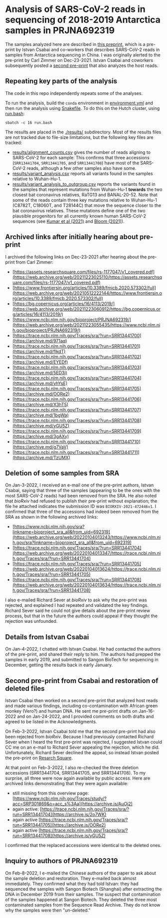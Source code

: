 # Analysis of SARS-CoV-2 reads in sequencing of 2018-2019 Antarctica samples in PRJNA692319

The samples analyzed here are described in [this preprint](https://assets.researchsquare.com/files/rs-1177047/v1_covered.pdf), which is a pre-print by Istvan Csabai and co-workers that describes SARS-CoV-2 reads in samples from Antarctica sequencing in China.
I was originally alerted to the pre-print by Carl Zimmer on Dec-23-2021.
Istvan Csabai and coworkers subsequently posted a [second pre-print](https://www.researchsquare.com/article/rs-1330800/v1) that also analyzes the host reads. 

## Repeating key parts of the analysis
The code in this repo independently repeats some of the analyses.

To run the analysis, build the `conda` environment in [environment.yml](environment.yml) and then run the analysis using [Snakefile](Snakefile).
To do this on the Hutch cluster, using [run.bash](run.bash):

    sbatch -c 16 run.bash

The results are placed in the [./results/](results) subdirectory.
Most of the results files are not tracked due to file-size limitations, but the following key files are tracked:

 - [results/alignment_counts.csv](results/alignment_counts.csv) gives the number of reads aligning to SARS-CoV-2 for each sample. This confirms that three accessions (`SRR13441704`, `SRR13441705`, and `SRR13441708`) have most of the SARS-CoV-2 reads, although a few other samples also have some.
 - [results/variant_analysis.csv](results/variant_analysis.csv) reports all variants found in the samples relative to Wuhan-Hu-1.
 - [results/variant_analysis_to_outgroup.csv](results/variant_analysis_to_outgroup.csv) reports the variants found in the samples that represent mutations from Wuhan-Hu-1 **towards** the two closest bat coronavirus relatives, RaTG13 and BANAL-20-52. Note that some of the reads contain three key mutations relative to Wuhan-Hu-1 (C8782T, C18060T, and T28144C) that move the sequence closer to the bat coronavirus relatives. These mutations define one of the two plausible progenitors for all currently known human SARS-CoV-2 sequences (see [Kumar et al (2021)](https://academic.oup.com/mbe/article/38/8/3046/6257226) and [Bloom (2021)](https://academic.oup.com/mbe/article/38/12/5211/6353034)).

## Archived links after initially hearing about pre-print
I archived the following links on Dec-23-2021 after hearing about the pre-print from Carl Zimmer:

  - [https://assets.researchsquare.com/files/rs-1177047/v1_covered.pdf](https://web.archive.org/web/20211223025110/https://assets.researchsquare.com/files/rs-1177047/v1_covered.pdf)
  - [https://www.frontiersin.org/articles/10.3389/fmicb.2020.573302/full](https://web.archive.org/web/20210512222144/https://www.frontiersin.org/articles/10.3389/fmicb.2020.573302/full)
  - [https://bg.copernicus.org/articles/16/4113/2019/](https://web.archive.org/web/20211223060912/https://bg.copernicus.org/articles/16/4113/2019/)
  - [https://www.ncbi.nlm.nih.gov/bioproject/PRJNA692319/](https://web.archive.org/web/20211223055435/https://www.ncbi.nlm.nih.gov/bioproject/PRJNA692319/)
  - [https://trace.ncbi.nlm.nih.gov/Traces/sra/?run=SRR13441700](https://archive.md/971aq)
  - [https://trace.ncbi.nlm.nih.gov/Traces/sra/?run=SRR13441701](https://archive.md/flkdT)
  - [https://trace.ncbi.nlm.nih.gov/Traces/sra/?run=SRR13441702](https://archive.md/EYEDf)
  - [https://trace.ncbi.nlm.nih.gov/Traces/sra/?run=SRR13441703](https://archive.md/5ED3i)
  - [https://trace.ncbi.nlm.nih.gov/Traces/sra/?run=SRR13441704](https://archive.md/vhYsE)
  - [https://trace.ncbi.nlm.nih.gov/Traces/sra/?run=SRR13441705](https://archive.md/OORe2)
  - [https://trace.ncbi.nlm.nih.gov/Traces/sra/?run=SRR13441706](https://archive.md/X3hT5)
  - [https://trace.ncbi.nlm.nih.gov/Traces/sra/?run=SRR13441707](https://archive.md/1bgWa)
  - [https://trace.ncbi.nlm.nih.gov/Traces/sra/?run=SRR13441708](https://archive.md/yGU5Z)
  - [https://trace.ncbi.nlm.nih.gov/Traces/sra/?run=SRR13441709](https://archive.md/3gAXy)
  - [https://trace.ncbi.nlm.nih.gov/Traces/sra/?run=SRR13441710](https://archive.md/g7VaV)
  - [https://trace.ncbi.nlm.nih.gov/Traces/sra/?run=SRR13441711](https://archive.md/TzUMX)

## Deletion of some samples from SRA
On Jan-3-2022, I received an e-mail one of the pre-print authors, Istvan Csabai, saying that three of the samples (appearing to be the ones with the most SARS-CoV-2 reads) had been removed from the SRA.
He also noted that _bioRxiv_ had refused to publish their pre-print without explanation; the file he attached indicates the submission ID was `BIORXIV-2021-472446v1`.
I confirmed that three of the accessions had indeed been removed from the SRA as shown in the following archived links:
 - [https://www.ncbi.nlm.nih.gov/sra?linkname=bioproject_sra_all&from_uid=692319](https://web.archive.org/web/20220104013243/https://www.ncbi.nlm.nih.gov/sra?linkname=bioproject_sra_all&from_uid=692319)
 - [https://trace.ncbi.nlm.nih.gov/Traces/sra/?run=SRR13441704](https://web.archive.org/web/20220104013347/https://trace.ncbi.nlm.nih.gov/Traces/sra/?run=SRR13441704)
 - [https://trace.ncbi.nlm.nih.gov/Traces/sra/?run=SRR13441705](https://web.archive.org/web/20220104013624/https://trace.ncbi.nlm.nih.gov/Traces/sra/?run=SRR13441705)
 - [https://trace.ncbi.nlm.nih.gov/Traces/sra/?run=SRR13441708](https://web.archive.org/web/20220104013634/https://trace.ncbi.nlm.nih.gov/Traces/sra/?run=SRR13441708)

I also e-mailed Richard Sever at _bioRxiv_ to ask why the pre-print was rejected, and explained I had repeated and validated the key findings.
Richard Sever said he could not give details about the pre-print review process, but that in the future the authors could appeal if they thought the rejection was unfounded.

## Details from Istvan Csabai
On Jan-4-2022, I chatted with Istvan Csabai.
He had contacted the authors of the pre-print, and shared their reply to him.
The authors had prepped the samples in early 2019, and submitted to Sangon BioTech for sequencing in December, getting the results back in early January.

## Second pre-print from Csabai and restoration of deleted files
Istvan Csabai then worked on a second pre-print that analyzed host reads and made various findings, including co-contamination with African green monkey (Vero?) and human DNA.
He sent me pre-print drafts on Jan-16-2022 and on Jan-24-2022, and I provided comments on both drafts and agreed to be listed in the Acknowledgments.

On Feb-3-2022, Istvan Csabai told me that the second pre-print had also been rejected from _bioRxiv_.
Because I had previously contacted Richard Sever when I heard the first pre-print was rejected, I suggested Istvan could CC me on an e-mail to Richard Sever appealing the rejection, which he did.
Unfortunately, Richard Sever declined the appeal, so instead Istvan posted the pre-print on [Resarch Square](https://www.researchsquare.com/article/rs-1330800/v1).

At that point on Feb-3-2022, I also re-checked the three deletion accessions (SRR13441704, SRR13441705, and SRR13441708).
To my surprise, all three were now again available by public access.
Here are archived links demonstrating that they were again available:
 - still missing from this overview page: [https://www.ncbi.nlm.nih.gov/Traces/study/?acc=SRP301869&o=acc_s%3Aa](https://archive.is/AuOj2)
 - again active: [https://trace.ncbi.nlm.nih.gov/Traces/sra/?run=SRR13441704](https://archive.is/2o7WK)
 - again active [https://trace.ncbi.nlm.nih.gov/Traces/sra/?run=SRR13441705](https://archive.is/OORe2)
 - again active [https://trace.ncbi.nlm.nih.gov/Traces/sra/?run=SRR13441708](https://archive.is/yGU5Z)

I confirmed that the replaced accessions were identical to the deleted ones.

## Inquiry to authors of PRJNA692319
On Feb-8-2022, I e-mailed the Chinese authors of the paper to ask about the sample deletion and restoration.
They e-mailed back almost immediately.
They confirmed what they had told Istvan: they had sequenced the samples with Sangon Biotech (Shanghai) after extracting the DNA in December 2019 from their samples.
The suspect that contamination of the samples happened at Sangon Biotech.
They deleted the three most contaminated samples from the Sequence Read Archive.
They do not know why the samples were then "un-deleted."

